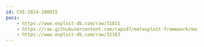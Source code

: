 ```yaml
---
id: CVE-2014-100015
pocs:
    - https://www.exploit-db.com/raw/31831
    - https://raw.githubusercontent.com/rapid7/metasploit-framework/master/modules/exploits/windows/misc/solidworks_workgroup_pdmwservice_file_write.rb
    - https://www.exploit-db.com/raw/32163
---
```

